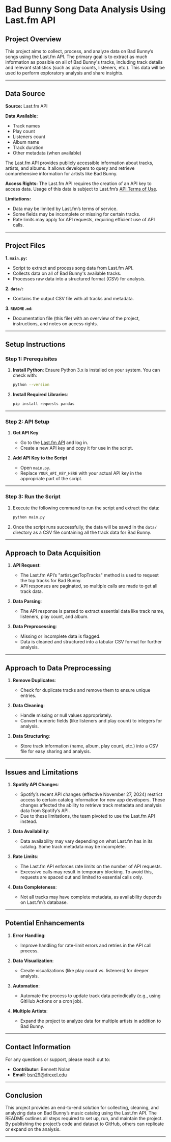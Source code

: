 # **Bad Bunny Song Data Analysis Using Last.fm API**

## **Project Overview**
This project aims to collect, process, and analyze data on Bad Bunny’s songs using the Last.fm API. The primary goal is to extract as much information as possible on all of Bad Bunny's tracks, including track details and relevant statistics (such as play counts, listeners, etc.). This data will be used to perform exploratory analysis and share insights.

---

## **Data Source**
**Source:** Last.fm API

**Data Available:**
- Track names
- Play count
- Listeners count
- Album name
- Track duration
- Other metadata (when available)

The Last.fm API provides publicly accessible information about tracks, artists, and albums. It allows developers to query and retrieve comprehensive information for artists like Bad Bunny.

**Access Rights:**
The Last.fm API requires the creation of an API key to access data. Usage of this data is subject to Last.fm’s [API Terms of Use](https://www.last.fm/api/tos).

**Limitations:**
- Data may be limited by Last.fm’s terms of service.
- Some fields may be incomplete or missing for certain tracks.
- Rate limits may apply for API requests, requiring efficient use of API calls.

---

## **Project Files**
**1. `main.py`:**
   - Script to extract and process song data from Last.fm API.
   - Collects data on all of Bad Bunny's available tracks.
   - Processes raw data into a structured format (CSV) for analysis.

**2. `data/`:**
   - Contains the output CSV file with all tracks and metadata.

**3. `README.md`:**
   - Documentation file (this file) with an overview of the project, instructions, and notes on access rights.

---

## **Setup Instructions**

### **Step 1: Prerequisites**
1. **Install Python**: Ensure Python 3.x is installed on your system. You can check with:
   ```bash
   python --version
   ```
2. **Install Required Libraries**:
   ```bash
   pip install requests pandas
   ```

---

### **Step 2: API Setup**
1. **Get API Key**
   - Go to the [Last.fm API](https://www.last.fm/api/account/create) and log in.
   - Create a new API key and copy it for use in the script.

2. **Add API Key to the Script**
   - Open `main.py`.
   - Replace `YOUR_API_KEY_HERE` with your actual API key in the appropriate part of the script.

---

### **Step 3: Run the Script**
1. Execute the following command to run the script and extract the data:
   ```bash
   python main.py
   ```
2. Once the script runs successfully, the data will be saved in the `data/` directory as a CSV file containing all the track data for Bad Bunny.

---

## **Approach to Data Acquisition**
1. **API Request**:
   - The Last.fm API’s "artist.getTopTracks" method is used to request the top tracks for Bad Bunny.
   - API responses are paginated, so multiple calls are made to get all track data.

2. **Data Parsing**:
   - The API response is parsed to extract essential data like track name, listeners, play count, and album.

3. **Data Preprocessing**:
   - Missing or incomplete data is flagged.
   - Data is cleaned and structured into a tabular CSV format for further analysis.

---

## **Approach to Data Preprocessing**
1. **Remove Duplicates**:
   - Check for duplicate tracks and remove them to ensure unique entries.

2. **Data Cleaning**:
   - Handle missing or null values appropriately.
   - Convert numeric fields (like listeners and play count) to integers for analysis.

3. **Data Structuring**:
   - Store track information (name, album, play count, etc.) into a CSV file for easy sharing and analysis.

---

## **Issues and Limitations**
1. **Spotify API Changes**:
   - Spotify’s recent API changes (effective November 27, 2024) restrict access to certain catalog information for new app developers. These changes affected the ability to retrieve track metadata and analysis data from Spotify’s API.
   - Due to these limitations, the team pivoted to use the Last.fm API instead.

2. **Data Availability**:
   - Data availability may vary depending on what Last.fm has in its catalog. Some track metadata may be incomplete.

3. **Rate Limits**:
   - The Last.fm API enforces rate limits on the number of API requests.
   - Excessive calls may result in temporary blocking. To avoid this, requests are spaced out and limited to essential calls only.

4. **Data Completeness**:
   - Not all tracks may have complete metadata, as availability depends on Last.fm’s database.

---

## **Potential Enhancements**
1. **Error Handling**:
   - Improve handling for rate-limit errors and retries in the API call process.

2. **Data Visualization**:
   - Create visualizations (like play count vs. listeners) for deeper analysis.

3. **Automation**:
   - Automate the process to update track data periodically (e.g., using GitHub Actions or a cron job).

4. **Multiple Artists**:
   - Expand the project to analyze data for multiple artists in addition to Bad Bunny.

---

## **Contact Information**
For any questions or support, please reach out to:
- **Contributor**: Bennett Nolan
- **Email**: bsn29@drexel.edu

---

## **Conclusion**
This project provides an end-to-end solution for collecting, cleaning, and analyzing data on Bad Bunny’s music catalog using the Last.fm API. The README outlines all steps required to set up, run, and maintain the project. By publishing the project’s code and dataset to GitHub, others can replicate or expand on the analysis.

---

